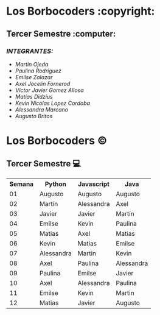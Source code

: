 <h1>Los Borbocoders :copyright:</h1>
<h2>Tercer Semestre :computer:</h2>

### *INTEGRANTES:* 

  
  - *Martin Ojeda*
  - *Paulina Rodriguez*
  - *Emilse Zalazar*
  - *Axel Jocelin Fornerod*
  - *Victor Javier Gomez Allosa*
  - *Matías Didzius*
  - *Kevin Nicolas Lopez Cordoba*
  - *Alessandra Marcano*
  - *Augusto Britos*

<h1>Los Borbocoders &#169;</h1>
<h2>Tercer Semestre &#128187;</h2>

<table>
  
  <th>
    Semana
  </th> 
  <th>
    Python
  </th>
  <th>
    Javascript
  </th>
  <th>
    Java
  </th>
  
  <tr>
    <td>01</td>
    <td>Augusto</td>
    <td>Augusto</td>
    <td>Augusto</td>
  </tr>
  <tr>
    <td>02</td>
    <td>Martín</td>
    <td>Alessandra</td>
    <td>Axel</td>
  </tr>
  <tr>
    <td>03</td>
    <td>Javier</td>
    <td>Javier</td>
    <td>Martín</td>
  </tr>
  <tr>
    <td>04</td>
    <td>Emilse</td>
    <td>Kevin</td>
    <td>Paulina</td>
  </tr>
  <tr>
    <td>05</td>
    <td>Matias</td>
    <td>Axel</td>
    <td>Matias</td>
  </tr>
  <tr>
    <td>06</td>
    <td>Kevin</td>
    <td>Matias</td>
    <td>Emilse</td>
  </tr>
  <tr>
    <td>07</td>
    <td>Alessandra</td>
    <td>Martin</td>
    <td>Kevin</td>
  </tr>
  <tr>
    <td>08</td>
    <td>Axel</td>
    <td>Paulina</td>
    <td>Alessandra</td>
  </tr>
  <tr>
    <td>09</td>
    <td>Paulina</td>
    <td>Emilse</td>
    <td>Javier</td>
  </tr>
  <tr>
    <td>10</td>
    <td>Axel</td>
    <td>Alessandra</td>
    <td>Paulina</td>
  </tr>
  <tr>
    <td>11</td>
    <td>Emilse</td>
    <td>Kevin</td>
    <td>Martin</td>
  </tr>
  <tr>
    <td>12</td>
    <td>Matias</td>
    <td>Javier</td>
    <td>Augusto</td>
  </tr> 
</table>
